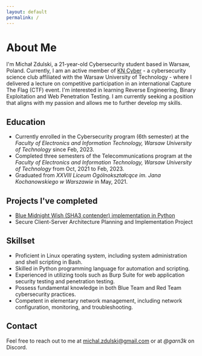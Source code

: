 ```yaml
---
layout: default
permalink: /
---
```



# About Me

I'm Michał Zdulski, a 21-year-old Cybersecurity student based in Warsaw, Poland. Currently, I am an active member of [KN Cyber](https://kncyber.pl/) - a cybersecurity science club affiliated with the  Warsaw University of Technology - where I delivered a lecture on competitive participation in an international Capture The Flag (CTF) event. I'm interested in learning Reverse Engineering, Binary Exploitation and Web Penetration Testing. I am currently seeking a position that aligns with my passion and allows me to further develop my skills. 

## Education
- Currently enrolled in the Cybersecurity program (6th semester) at the *Faculty of Electronics and Information Technology, Warsaw University of Technology* since Feb, 2023.
- Completed three semesters of the Telecommunications program at the *Faculty of Electronics and Information Technology, Warsaw University of Technology* from Oct, 2021 to Feb, 2023.
- Graduated from *XXVIII Liceum Ogólnokształcące im. Jana Kochanowskiego w Warszawie* in May, 2021.


## Projects I've completed
- [Blue Midnight Wish (SHA3 contender) implementation in Python](https://github.com/BDAN-Project/blue-night-wish)
- Secure Client-Server Architecture Planning and Implementation Project

## Skillset
- Proficient in Linux operating system, including system administration and shell scripting in Bash.
- Skilled in Python programming language for automation and scripting.
- Experienced in utilizing tools such as Burp Suite for web application security testing and penetration testing.
- Possess fundamental knowledge in both Blue Team and Red Team cybersecurity practices.
- Competent in elementary network management, including network configuration, monitoring, and troubleshooting.

## Contact
Feel free to reach out to me at [michal.zdulski@gmail.com](mailto:michal.zdulski@gmail.com) or at *@garn3k* on Discord.
